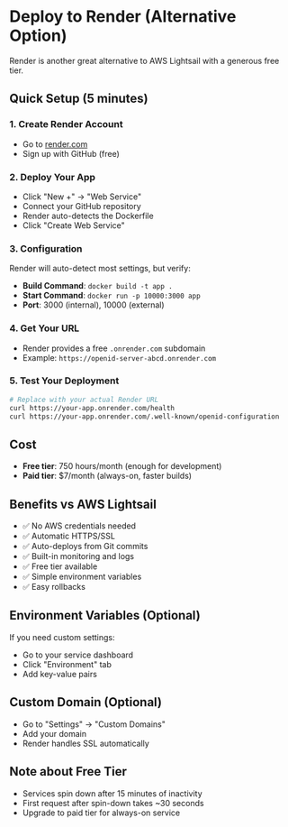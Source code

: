 # Deploy to Render (Alternative Option)

Render is another great alternative to AWS Lightsail with a generous free tier.

## Quick Setup (5 minutes)

### 1. Create Render Account
- Go to [render.com](https://render.com)
- Sign up with GitHub (free)

### 2. Deploy Your App
- Click "New +" → "Web Service"
- Connect your GitHub repository
- Render auto-detects the Dockerfile
- Click "Create Web Service"

### 3. Configuration
Render will auto-detect most settings, but verify:
- **Build Command**: `docker build -t app .`
- **Start Command**: `docker run -p 10000:3000 app`
- **Port**: 3000 (internal), 10000 (external)

### 4. Get Your URL
- Render provides a free `.onrender.com` subdomain
- Example: `https://openid-server-abcd.onrender.com`

### 5. Test Your Deployment
```bash
# Replace with your actual Render URL
curl https://your-app.onrender.com/health
curl https://your-app.onrender.com/.well-known/openid-configuration
```

## Cost
- **Free tier**: 750 hours/month (enough for development)
- **Paid tier**: $7/month (always-on, faster builds)

## Benefits vs AWS Lightsail
- ✅ No AWS credentials needed
- ✅ Automatic HTTPS/SSL
- ✅ Auto-deploys from Git commits
- ✅ Built-in monitoring and logs
- ✅ Free tier available
- ✅ Simple environment variables
- ✅ Easy rollbacks

## Environment Variables (Optional)
If you need custom settings:
- Go to your service dashboard
- Click "Environment" tab
- Add key-value pairs

## Custom Domain (Optional)
- Go to "Settings" → "Custom Domains"
- Add your domain
- Render handles SSL automatically

## Note about Free Tier
- Services spin down after 15 minutes of inactivity
- First request after spin-down takes ~30 seconds
- Upgrade to paid tier for always-on service 